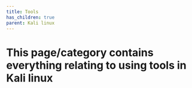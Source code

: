 ```yaml
---
title: Tools
has_children: true
parent: Kali linux
---
```


# This page/category contains everything relating to using tools in Kali linux 
